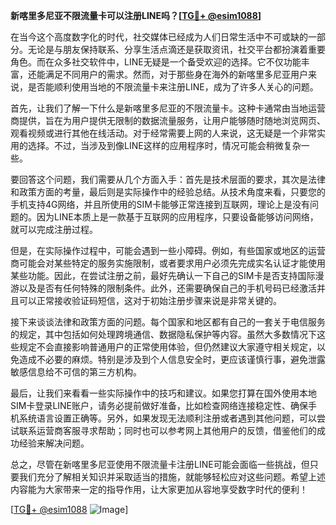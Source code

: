 **新喀里多尼亚不限流量卡可以注册LINE吗？[[TG💪+ @esim1088](https://t.me/s/esim1088)]**

在当今这个高度数字化的时代，社交媒体已经成为人们日常生活中不可或缺的一部分。无论是与朋友保持联系、分享生活点滴还是获取资讯，社交平台都扮演着重要角色。而在众多社交软件中，LINE无疑是一个备受欢迎的选择。它不仅功能丰富，还能满足不同用户的需求。然而，对于那些身在海外的新喀里多尼亚用户来说，是否能顺利使用当地的不限流量卡来注册LINE，成为了许多人关心的问题。

首先，让我们了解一下什么是新喀里多尼亚的不限流量卡。这种卡通常由当地运营商提供，旨在为用户提供无限制的数据流量服务，让用户能够随时随地浏览网页、观看视频或进行其他在线活动。对于经常需要上网的人来说，这无疑是一个非常实用的选择。不过，当涉及到像LINE这样的应用程序时，情况可能会稍微复杂一些。

要回答这个问题，我们需要从几个方面入手：首先是技术层面的要求，其次是法律和政策方面的考量，最后则是实际操作中的经验总结。从技术角度来看，只要您的手机支持4G网络，并且所使用的SIM卡能够正常连接到互联网，理论上是没有问题的。因为LINE本质上是一款基于互联网的应用程序，只要设备能够访问网络，就可以完成注册过程。

但是，在实际操作过程中，可能会遇到一些小障碍。例如，有些国家或地区的运营商可能会对某些特定的服务实施限制，或者要求用户必须先完成实名认证才能使用某些功能。因此，在尝试注册之前，最好先确认一下自己的SIM卡是否支持国际漫游以及是否有任何特殊的限制条件。此外，还需要确保自己的手机号码已经激活并且可以正常接收验证码短信，这对于初始注册步骤来说是非常关键的。

接下来谈谈法律和政策方面的问题。每个国家和地区都有自己的一套关于电信服务的规定，其中包括如何处理跨境通信、数据隐私保护等内容。虽然大多数情况下这些规定不会直接影响普通用户的正常使用体验，但仍然建议大家遵守相关规定，以免造成不必要的麻烦。特别是涉及到个人信息安全时，更应该谨慎行事，避免泄露敏感信息给不可信的第三方机构。

最后，让我们来看看一些实际操作中的技巧和建议。如果您打算在国外使用本地SIM卡登录LINE账户，请务必提前做好准备，比如检查网络连接稳定性、确保手机系统语言设置正确等。另外，如果发现无法顺利注册或者遇到其他问题，可以尝试联系运营商客服寻求帮助；同时也可以参考网上其他用户的反馈，借鉴他们的成功经验来解决问题。

总之，尽管在新喀里多尼亚使用不限流量卡注册LINE可能会面临一些挑战，但只要我们充分了解相关知识并采取适当的措施，就能够轻松应对这些问题。希望上述内容能为大家带来一定的指导作用，让大家更加从容地享受数字时代的便利！

[[TG💪+ @esim1088](https://t.me/s/esim1088) ![Image](https://i.postimg.cc/4NQfJmqS/Snipaste-2025-05-13-00-14-12.png)]